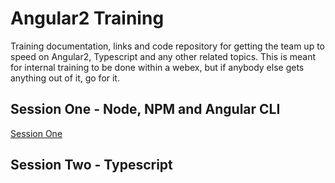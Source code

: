 # Angular2 Training

Training documentation, links and code repository for getting the team up to speed on Angular2, Typescript and any other related topics.
This is meant for internal training to be done within a webex, but if anybody else gets anything out of it, go for it.

## Session One - Node, NPM and Angular CLI

[Session One](session-one/readme.md)

## Session Two - Typescript


